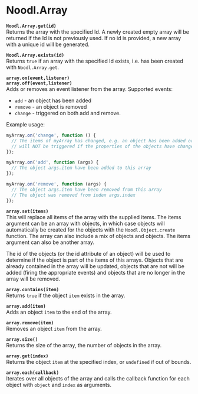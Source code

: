# Noodl.Array

**`Noodl.Array.get(id)`**  
Returns the array with the specified Id. A newly created empty array will be
returned if the Id is not previously used. If no id is provided, a new array with a unique id will be generated.

**`Noodl.Array.exists(id)`**  
Returns `true` if an array with the specified Id exists,
i.e. has been created with `Noodl.Array.get`.

**`array.on(event,listener)`**  
**`array.off(event,listener)`**  
Adds or removes an event listener from the array.
Supported events:

- `add` - an object has been added
- `remove` - an object is removed
- `change` - triggered on both add and remove.

Example usage:

```javascript
myArray.on('change', function () {
  // The items of myArray has changed, e.g. an object has been added or removed
  // will NOT be triggered if the properties of the objects have changed
});

myArray.on('add', function (args) {
  // The object args.item have been added to this array
});

myArray.on('remove', function (args) {
  // The object args.item have been removed from this array
  // The object was removed from index args.index
});
```

**`array.set(items)`**  
This will replace all items of the array with the supplied items.
The items argument can be an array with objects, in which case objects will automatically be created
for the objects with the `Noodl.Object.create` function. The array can also include a mix of
objects and objects. The items argument can also be another array.

The id of the objects (or the id attribute of an object) will be used to determine if the object is
part of the items of this arrays. Objects that are already contained in the array
will be updated, objects that are not will be added (firing the appropriate events)
and objects that are no longer in the array will be removed.

**`array.contains(item)`**  
Returns `true` if the object `item` exists in the array.

**`array.add(item)`**  
Adds an object `item` to the end of the array.

**`array.remove(item)`**  
Removes an object `item` from the array.

**`array.size()`**  
Returns the size of the array, the number of objects in the array.

**`array.get(index)`**  
Returns the object `item` at the specified index, or `undefined` if out of bounds.

**`array.each(callback)`**  
Iterates over all objects of the array and calls the callback function for each object
with `object` and `index` as arguments.

